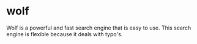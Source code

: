 # wolf

Wolf is a powerful and fast search engine that is easy to use. This search engine is flexible because it deals with typo's.
